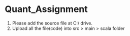# Quant_Assignment

1. Please add the source file at C:\ drive.
2. Upload all the file(code) into src > main > scala folder
